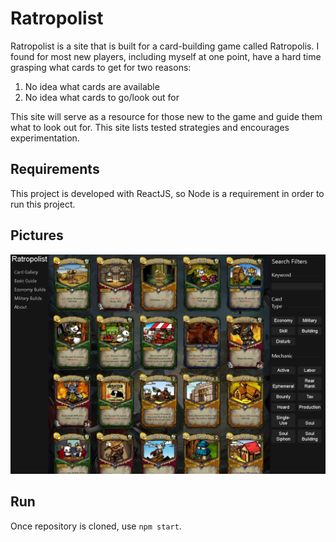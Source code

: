 # Ratropolist

Ratropolist is a site that is built for a card-building game called Ratropolis. I found for most new players, including myself at one point, have a hard time grasping what cards to get for two reasons:

1. No idea what cards are available
2. No idea what cards to go/look out for

This site will serve as a resource for those new to the game and guide them what to look out for. This site lists tested strategies and encourages experimentation.

## Requirements
This project is developed with ReactJS, so Node is a requirement in order to run this project.

## Pictures
![frontpage](src/resources/readme_image.jpg)

## Run
Once repository is cloned, use `npm start`. 



